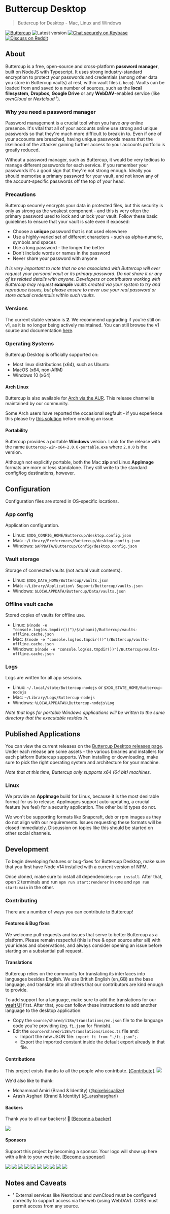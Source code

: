 # Buttercup Desktop
> Buttercup for Desktop - Mac, Linux and Windows

[![Buttercup](https://cdn.rawgit.com/buttercup-pw/buttercup-assets/6582a033/badge/buttercup-slim.svg)](https://buttercup.pw) ![Latest version](https://img.shields.io/github/tag/buttercup/buttercup-desktop.svg?label=latest) [![Chat securely on Keybase](https://img.shields.io/badge/keybase-bcup-blueviolet)](https://keybase.io/team/bcup) [![Discuss on Reddit](https://img.shields.io/badge/reddit-bcup-red)](https://www.reddit.com/r/bcup/)

## About

Buttercup is a free, open-source and cross-platform **password manager**, built on NodeJS with Typescript. It uses strong industry-standard encryption to protect your passwords and credentials (among other data you store in Buttercup vaults) at rest, within vault files (`.bcup`). Vaults can be loaded from and saved to a number of sources, such as the **local filesystem**, **Dropbox**, **Google Drive** or any **WebDAV**-enabled service (like _ownCloud_ or _Nextcloud_ ¹).

### Why you need a password manager

Password management is a crucial tool when you have _any_ online presence. It's vital that all of your accounts online use strong and unique passwords so that they're much more difficult to break in to. Even if one of your accounts are breached, having unique passwords means that the likelihood of the attacker gaining further access to your accounts portfolio is greatly reduced.

Without a password manager, such as Buttercup, it would be very tedious to manage different passwords for each service. If you remember your passwords it's a good sign that they're not strong enough. Ideally you should memorise a primary password for your vault, and not know any of the account-specific passwords off the top of your head.

### Precautions

Buttercup securely encrypts your data in protected files, but this security is only as strong as the weakest component - and this is very often the primary password used to lock and unlock your vault. Follow these basic guidelines to ensure that your vault is safe even if exposed:

 * Choose a **unique** password that is not used elsewhere
 * Use a highly-varied set of different characters - such as alpha-numeric, symbols and spaces
 * Use a long password - the longer the better
 * Don't include words or names in the password
 * Never share your password with anyone

_It is very important to note that no one associated with Buttercup will ever request your personal vault or its primary password. Do not share it or any of its related details with anyone. Developers or contributors working with Buttercup may request **example** vaults created via your system to try and reproduce issues, but please ensure to never use your real password or store actual credentails within such vaults._

### Versions

The current stable version is **2**. We recommend upgrading if you're still on v1, as it is no longer being actively maintained. You can still browse the v1 source and documentation [here](https://github.com/buttercup/buttercup-desktop/tree/v1).

### Operating Systems

Buttercup Desktop is officially supported on:

 * Most linux distributions (x64), such as Ubuntu
 * MacOS (x64, non-ARM)
 * Windows 10 (x64)

#### Arch Linux

Buttercup is also available for [Arch via the AUR](https://aur.archlinux.org/packages/buttercup-desktop/). This release channel is maintained by our community.

Some Arch users have reported the occasional segfault - if you experience this please try [this solution](https://github.com/buttercup/buttercup-desktop/issues/643#issuecomment-413852760) before creating an issue.

#### Portability

Buttercup provides a portable **Windows** version. Look for the release with the name `Buttercup-win-x64-2.0.0-portable.exe` where `2.0.0` is the version.

Although not explicitly portable, both the Mac **zip** and Linux **AppImage** formats are more or less standalone. They still write to the standard config/log destinations, however.

## Configuration

Configuration files are stored in OS-specific locations.

### App config

Application configuration.

 * Linux: `$XDG_CONFIG_HOME/Buttercup/desktop.config.json`
 * Mac: `~/Library/Preferences/Buttercup/desktop.config.json`
 * Windows: `$APPDATA/Buttercup/Config/desktop.config.json`

### Vault storage

Storage of connected vaults (not actual vault contents).

 * Linux: `$XDG_DATA_HOME/Buttercup/vaults.json`
 * Mac: `~/Library/Application\ Support/Buttercup/vaults.json`
 * Windows: `$LOCALAPPDATA/Buttercup/Data/vaults.json`

### Offline vault cache

Stored copies of vaults for offline use.

 * Linux: `$(node -e "console.log(os.tmpdir())")/$(whoami)/Buttercup/vaults-offline.cache.json`
 * Mac: `$(node -e "console.log(os.tmpdir())")/Buttercup/vaults-offline.cache.json`
 * Windows: `$(node -e "console.log(os.tmpdir())")/Buttercup/vaults-offline.cache.json`

### Logs

Logs are written for all app sessions.

 * Linux: `~/.local/state/Buttercup-nodejs` or `$XDG_STATE_HOME/Buttercup-nodejs`
 * Mac: `~/Library/Logs/Buttercup-nodejs`
 * Windows: `%LOCALAPPDATA%\Buttercup-nodejs\Log`

_Note that logs for portable Windows applications will be written to the same directory that the executable resides in._

## Published Applications

You can view the current releases on the [Buttercup Desktop releases page](https://github.com/buttercup/buttercup-desktop/releases). Under each release are some assets - the various binaries and installers for each platform Buttercup supports. When installing or downloading, make sure to pick the right operating system and architecture for your machine.

_Note that at this time, Buttercup only supports x64 (64 bit) machines._

### Linux

We provide an **AppImage** build for Linux, because it is the most desirable format for us to release. AppImages support auto-updating, a crucial feature (we feel) for a security application. The other build types do not.

We won't be supporting formats like Snapcraft, deb or rpm images as they do not align with our requirements. Issues requesting these formats will be closed immediately. Discussion on topics like this should be started on other social channels.

## Development

To begin developing features or bug-fixes for Buttercup Desktop, make sure that you first have Node v14 installed with a current version of NPM.

Once cloned, make sure to install all dependencies: `npm install`. After that, open 2 terminals and run `npm run start:renderer` in one and `npm run start:main` in the other.

### Contributing

There are a number of ways you can contribute to Buttercup!

#### Features & Bug fixes

We welcome pull-requests and issues that serve to better Buttercup as a platform. Please remain respecful (this is free & open source after all) with your ideas and observations, and always consider opening an issue before starting on a substantial pull request.

#### Translations

Buttercup relies on the community for translating its interfaces into languages besides English. We use British English (en_GB) as the base language, and translate into all others that our contributors are kind enough to provide.

To add support for a language, make sure to add the translations for our [**vault UI**](https://github.com/buttercup/ui#translations--i18n) first. After that, you can follow these instructions to add another language to the desktop application:

 * Copy the `source/shared/i18n/translations/en.json` file to the language code you're providing (eg. `fi.json` for Finnish).
 * Edit the `source/shared/i18n/translations/index.ts` file and:
   * Import the new JSON file: `import fi from "./fi.json";`.
   * Export the imported constant inside the default export already in that file.

#### Contributions

This project exists thanks to all the people who contribute. [[Contribute]](CONTRIBUTING.md).
<a href="https://github.com/buttercup/buttercup-desktop/graphs/contributors"><img src="https://opencollective.com/buttercup/contributors.svg?width=890" /></a>

We'd also like to thank:

- Mohammad Amiri (Brand & Identity) ([@pixelvisualize](https://twitter.com/pixelvisualize))
- Arash Asghari (Brand & Identity) ([@\_arashasghari](https://twitter.com/_arashasghari))

#### Backers

Thank you to all our backers! 🙏 [[Become a backer](https://opencollective.com/buttercup#backer)]

<a href="https://opencollective.com/buttercup#backers" target="_blank"><img src="https://opencollective.com/buttercup/backers.svg?width=890"></a>

#### Sponsors

Support this project by becoming a sponsor. Your logo will show up here with a link to your website. [[Become a sponsor](https://opencollective.com/buttercup#sponsor)]

<a href="https://opencollective.com/buttercup/sponsor/0/website" target="_blank"><img src="https://opencollective.com/buttercup/sponsor/0/avatar.svg"></a>
<a href="https://opencollective.com/buttercup/sponsor/1/website" target="_blank"><img src="https://opencollective.com/buttercup/sponsor/1/avatar.svg"></a>
<a href="https://opencollective.com/buttercup/sponsor/2/website" target="_blank"><img src="https://opencollective.com/buttercup/sponsor/2/avatar.svg"></a>
<a href="https://opencollective.com/buttercup/sponsor/3/website" target="_blank"><img src="https://opencollective.com/buttercup/sponsor/3/avatar.svg"></a>
<a href="https://opencollective.com/buttercup/sponsor/4/website" target="_blank"><img src="https://opencollective.com/buttercup/sponsor/4/avatar.svg"></a>
<a href="https://opencollective.com/buttercup/sponsor/5/website" target="_blank"><img src="https://opencollective.com/buttercup/sponsor/5/avatar.svg"></a>
<a href="https://opencollective.com/buttercup/sponsor/6/website" target="_blank"><img src="https://opencollective.com/buttercup/sponsor/6/avatar.svg"></a>
<a href="https://opencollective.com/buttercup/sponsor/7/website" target="_blank"><img src="https://opencollective.com/buttercup/sponsor/7/avatar.svg"></a>
<a href="https://opencollective.com/buttercup/sponsor/8/website" target="_blank"><img src="https://opencollective.com/buttercup/sponsor/8/avatar.svg"></a>
<a href="https://opencollective.com/buttercup/sponsor/9/website" target="_blank"><img src="https://opencollective.com/buttercup/sponsor/9/avatar.svg"></a>

## Notes and Caveats

 * ¹ External services like Nextcloud and ownCloud must be configured correctly to support access via the web (using WebDAV). CORS must permit access from any source.
